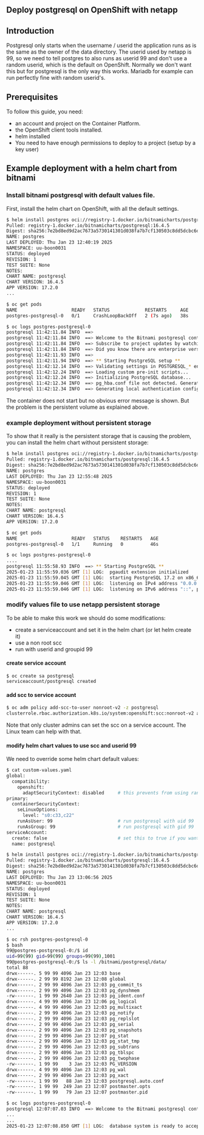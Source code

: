 ## Deploy postgresql on OpenShift with netapp

## Introduction
Postgresql only starts when the username / userid the application runs as is the same as the owner of the data directory.
The userid used by netapp is 99, so we need to tell postgres to also runs as userid 99 and don't use a random userid, which is the default on OpenShift.
Normally we don't want this but for postgresql is the only way this works.
Mariadb for example can run perfectly fine with random userid's.

## Prerequisites

To follow this guide, you need: 

- an account and project on the Container Platform.
- the OpenShift client tools installed. 
- helm installed
- You need to have enough permissions to deploy to a project (setup by a key user)

## Example deployment with a helm chart from bitnami

### Install bitnami postgresql with default values file.

First, install the helm chart on OpenShift, with all the default settings.

```bash
$ helm install postgres oci://registry-1.docker.io/bitnamicharts/postgresql --version=16.4.5
Pulled: registry-1.docker.io/bitnamicharts/postgresql:16.4.5
Digest: sha256:7e2bd8ed9d2ac7673a5730141301d038fa7b7cf130503c8dd5dcbc6ddfe0e377
NAME: postgres
LAST DEPLOYED: Thu Jan 23 12:40:19 2025
NAMESPACE: uu-boon0031
STATUS: deployed
REVISION: 1
TEST SUITE: None
NOTES:
CHART NAME: postgresql
CHART VERSION: 16.4.5
APP VERSION: 17.2.0
...
```

```bash
$ oc get pods
NAME                    READY   STATUS             RESTARTS     AGE
postgres-postgresql-0   0/1     CrashLoopBackOff   2 (7s ago)   38s
```

```bash
$ oc logs postgres-postgresql-0
postgresql 11:42:11.84 INFO  ==> 
postgresql 11:42:11.84 INFO  ==> Welcome to the Bitnami postgresql container
postgresql 11:42:11.84 INFO  ==> Subscribe to project updates by watching https://github.com/bitnami/containers
postgresql 11:42:11.84 INFO  ==> Did you know there are enterprise versions of the Bitnami catalog? For enhanced secure software supply chain features, unlimited pulls from Docker, LTS support, or application customization, see Bitnami Premium or Tanzu Application Catalog. See https://www.arrow.com/globalecs/na/vendors/bitnami/ for more information.
postgresql 11:42:11.93 INFO  ==> 
postgresql 11:42:11.94 INFO  ==> ** Starting PostgreSQL setup **
postgresql 11:42:12.14 INFO  ==> Validating settings in POSTGRESQL_* env vars..
postgresql 11:42:12.24 INFO  ==> Loading custom pre-init scripts...
postgresql 11:42:12.24 INFO  ==> Initializing PostgreSQL database...
postgresql 11:42:12.34 INFO  ==> pg_hba.conf file not detected. Generating it...
postgresql 11:42:12.34 INFO  ==> Generating local authentication configuration
```
The container does not start but no obvious error message is shown. But the problem is the persistent volume as explained above.

### example deployment without persistent storage

To show that it really is the persistent storage that is causing the problem, you can install the helm chart without persistent storage:

```bash
$ helm install postgres oci://registry-1.docker.io/bitnamicharts/postgresql --version=16.4.5 --set primary.persistence.enabled=false
Pulled: registry-1.docker.io/bitnamicharts/postgresql:16.4.5
Digest: sha256:7e2bd8ed9d2ac7673a5730141301d038fa7b7cf130503c8dd5dcbc6ddfe0e377
NAME: postgres
LAST DEPLOYED: Thu Jan 23 12:55:48 2025
NAMESPACE: uu-boon0031
STATUS: deployed
REVISION: 1
TEST SUITE: None
NOTES:
CHART NAME: postgresql
CHART VERSION: 16.4.5
APP VERSION: 17.2.0
```

```bash
$ oc get pods
NAME                    READY   STATUS    RESTARTS   AGE
postgres-postgresql-0   1/1     Running   0          46s
```

```bash
$ oc logs postgres-postgresql-0
....
postgresql 11:55:58.93 INFO  ==> ** Starting PostgreSQL **
2025-01-23 11:55:59.036 GMT [1] LOG:  pgaudit extension initialized
2025-01-23 11:55:59.045 GMT [1] LOG:  starting PostgreSQL 17.2 on x86_64-pc-linux-gnu, compiled by gcc (Debian 12.2.0-14) 12.2.0, 64-bit
2025-01-23 11:55:59.046 GMT [1] LOG:  listening on IPv4 address "0.0.0.0", port 5432
2025-01-23 11:55:59.046 GMT [1] LOG:  listening on IPv6 address "::", port 5432
```

### modify values file to use netapp persistent storage

To be able to make this work we should do some modifications:

* create a serviceaccount and set it in the helm chart (or let helm create it)
* use a non root scc
* run with userid and groupid 99

#### create service account
```
$ oc create sa postgresql
serviceaccount/postgresql created
```

#### add scc to service account
```bash
$ oc adm policy add-scc-to-user nonroot-v2 -z postgresql
clusterrole.rbac.authorization.k8s.io/system:openshift:scc:nonroot-v2 added: "postgresql"
```
Note that only cluster admins can set the scc on a service account. The Linux team can help with that. 

#### modify helm chart values to use scc and userid 99
We need to override some helm chart default values:

```bash
$ cat custom-values.yaml 
global:
  compatibility:
    openshift:
      adaptSecurityContext: disabled     # this prevents from using random userid's
primary:
  containerSecurityContext:
    seLinuxOptions: 
      level: "s0:c33,c22"
    runAsUser: 99                        # run postgresql with uid 99
    runAsGroup: 99                       # run postgresql with gid 99
serviceAccount:
  create: false                          # set this to true if you want helm to create the service account.
  name: postgresql
```

```bash
$ helm install postgres oci://registry-1.docker.io/bitnamicharts/postgresql --version=16.4.5 -f custom-values.yaml 
Pulled: registry-1.docker.io/bitnamicharts/postgresql:16.4.5
Digest: sha256:7e2bd8ed9d2ac7673a5730141301d038fa7b7cf130503c8dd5dcbc6ddfe0e377
NAME: postgres
LAST DEPLOYED: Thu Jan 23 13:06:56 2025
NAMESPACE: uu-boon0031
STATUS: deployed
REVISION: 1
TEST SUITE: None
NOTES:
CHART NAME: postgresql
CHART VERSION: 16.4.5
APP VERSION: 17.2.0
...
```

```bash
$ oc rsh postgres-postgresql-0 
$ bash
99@postgres-postgresql-0:/$ id
uid=99(99) gid=99(99) groups=99(99),1001
99@postgres-postgresql-0:/$ ls -l /bitnami/postgresql/data/
total 88
drwx------. 5 99 99 4096 Jan 23 12:03 base
drwx------. 2 99 99 8192 Jan 23 12:08 global
drwx------. 2 99 99 4096 Jan 23 12:03 pg_commit_ts
drwx------. 2 99 99 4096 Jan 23 12:03 pg_dynshmem
-rw-------. 1 99 99 2640 Jan 23 12:03 pg_ident.conf
drwx------. 4 99 99 4096 Jan 23 12:06 pg_logical
drwx------. 4 99 99 4096 Jan 23 12:03 pg_multixact
drwx------. 2 99 99 4096 Jan 23 12:03 pg_notify
drwx------. 2 99 99 4096 Jan 23 12:03 pg_replslot
drwx------. 2 99 99 4096 Jan 23 12:03 pg_serial
drwx------. 2 99 99 4096 Jan 23 12:03 pg_snapshots
drwx------. 2 99 99 4096 Jan 23 12:07 pg_stat
drwx------. 2 99 99 4096 Jan 23 12:03 pg_stat_tmp
drwx------. 2 99 99 4096 Jan 23 12:03 pg_subtrans
drwx------. 2 99 99 4096 Jan 23 12:03 pg_tblspc
drwx------. 2 99 99 4096 Jan 23 12:03 pg_twophase
-rw-------. 1 99 99    3 Jan 23 12:03 PG_VERSION
drwx------. 4 99 99 4096 Jan 23 12:03 pg_wal
drwx------. 2 99 99 4096 Jan 23 12:03 pg_xact
-rw-------. 1 99 99   88 Jan 23 12:03 postgresql.auto.conf
-rw-------. 1 99 99  249 Jan 23 12:07 postmaster.opts
-rw-------. 1 99 99   79 Jan 23 12:07 postmaster.pid
```

```bash
$ oc logs postgres-postgresql-0 
postgresql 12:07:07.03 INFO  ==> Welcome to the Bitnami postgresql container
...
...
2025-01-23 12:07:08.850 GMT [1] LOG:  database system is ready to accept connections
```
